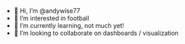 - 👋 Hi, I’m @andywise77
- 👀 I’m interested in football 
- 🌱 I’m currently learning, not much yet!
- 💞️ I’m looking to collaborate on dashboards / visualization 


<!---
andywise77/andywise77 is a ✨ special ✨ repository because its `README.md` (this file) appears on your GitHub profile.
You can click the Preview link to take a look at your changes.
--->
